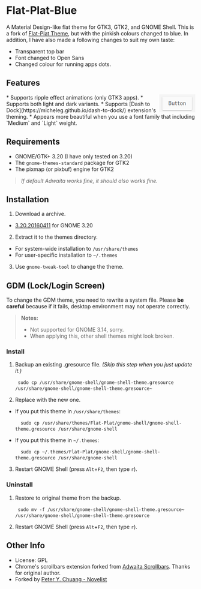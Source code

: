 Flat-Plat-Blue
==============
A Material Design-like flat theme for GTK3, GTK2, and GNOME Shell.
This is a fork of [Flat-Plat Theme](https://github.com/nana-4/Flat-Plat), but with the pinkish colours changed to blue.
In addition, I have also made a following changes to suit my own taste:
* Transparent top bar
* Font changed to Open Sans
* Changed colour for running apps dots.

Features
--------
<img src="img/Button.gif" alt="Button" align="right" />
* Supports ripple effect animations (only GTK3 apps).
* Supports both light and dark variants.
* Supports [Dash to Dock](https://micheleg.github.io/dash-to-dock/) extension's theming.
* Appears more beautiful when you use a font family that including `Medium` and `Light` weight.

Requirements
------------
* GNOME/GTK+ 3.20 (I have only tested on 3.20)
* The `gnome-themes-standard` package for GTK2
* The pixmap (or pixbuf) engine for GTK2

> _If default Adwaita works fine, it should also works fine._

Installation
------------
1. Download a archive.
  * [3.20.20160411](https://github.com/peterychuang/Flat-Plat-Blue/releases/download/20160411/Flat-Plat-Blue-20160411.tar.gz) for GNOME 3.20
2. Extract it to the themes directory.
  * For system-wide installation to `/usr/share/themes`
  * For user-specific installation to `~/.themes`
3. Use `gnome-tweak-tool` to change the theme.

GDM (Lock/Login Screen)
------------------------------
To change the GDM theme, you need to rewrite a system file.
Please **be careful** because if it fails, desktop environment may not operate correctly.
> **Notes:**
> * Not supported for GNOME 3.14, sorry.
> * When applying this, other shell themes might look broken.

### Install
1. Backup an existing .gresource file. _(Skip this step when you just update it.)_

        sudo cp /usr/share/gnome-shell/gnome-shell-theme.gresource /usr/share/gnome-shell/gnome-shell-theme.gresource~
2. Replace with the new one.
  * If you put this theme in `/usr/share/themes`:

          sudo cp /usr/share/themes/Flat-Plat/gnome-shell/gnome-shell-theme.gresource /usr/share/gnome-shell
  * If you put this theme in `~/.themes`:

          sudo cp ~/.themes/Flat-Plat/gnome-shell/gnome-shell-theme.gresource /usr/share/gnome-shell
3. Restart GNOME Shell (press `Alt`+`F2`, then type `r`).

### Uninstall
1. Restore to original theme from the backup.

        sudo mv -f /usr/share/gnome-shell/gnome-shell-theme.gresource~ /usr/share/gnome-shell/gnome-shell-theme.gresource
2. Restart GNOME Shell (press `Alt`+`F2`, then type `r`).


Other Info
----------
* License: GPL
* Chrome's scrollbars extension forked from [Adwaita Scrollbars](https://github.com/gnome-integration-team/chrome-gnome-scrollbar). Thanks for original author.
* Forked by [Peter Y. Chuang - Novelist](https://novelist.xyz)
